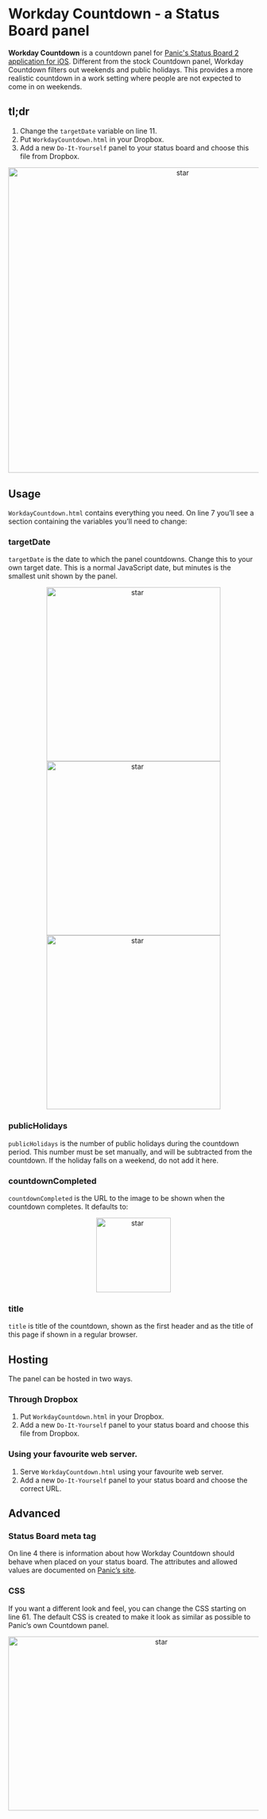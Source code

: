# Workday Countdown - a Status Board panel
**Workday Countdown** is a countdown panel for [Panic's Status Board 2 application for iOS](https://itunes.apple.com/us/app/status-board/id449955536?mt=8&at=11l5UV). Different from the stock Countdown panel, Workday Countdown filters out weekends and public holidays. This provides a more realistic countdown in a work setting where people are not expected to come in on weekends.

## tl;dr
1. Change the `targetDate` variable on line 11.
2. Put `WorkdayCountdown.html` in your Dropbox.
3. Add a new `Do-It-Yourself` panel to your status board and choose this file from Dropbox.

<div style="width:100%; text-align:center">
	<img src="https://hjerpbakk.com/img/workday-countdown-a-status-board-panel/2Setup.png" alt="star" width="686.0" height="614.5">
</div>

## Usage

`WorkdayCountdown.html` contains everything you need. On line 7 you’ll see a section containing the variables you’ll need to change:

### targetDate
`targetDate` is the date to which the panel countdowns. Change this to your own target date. This is a normal JavaScript date, but minutes is the smallest unit shown by the panel.

<div style="width:100%; text-align:center">
	<img src="https://hjerpbakk.com/img/workday-countdown-a-status-board-panel/3Days-remaining.png" alt="star" width="350.0" height="350.0">
</div>

<div style="width:100%; text-align:center">
	<img src="https://hjerpbakk.com/img/workday-countdown-a-status-board-panel/5Hours-remaining.png" alt="star" width="350.0" height="350.0">
</div>

<div style="width:100%; text-align:center">
	<img src="https://hjerpbakk.com/img/workday-countdown-a-status-board-panel/1Minutes-remaining.png" alt="star" width="350.0" height="350.0">
</div>

### publicHolidays
`publicHolidays` is the number of public holidays during the countdown period. This number must be set manually, and will be subtracted from the countdown. If the holiday falls on a weekend, do not add it here.

### countdownCompleted
`countdownCompleted` is the URL to the image to be shown when the countdown completes. It defaults to:

<div style="width:100%; text-align:center">
	<img src="https://hjerpbakk.com//img/workday-countdown-a-status-board-panel/0Countdown-completed.jpg" alt="star" width="150.0" height="150.0">
</div>

### title
`title` is title of the countdown, shown as the first header and as the title of this page if shown in a regular browser.

## Hosting

The panel can be hosted in two ways.

### Through Dropbox

1. Put `WorkdayCountdown.html` in your Dropbox.
2. Add a new `Do-It-Yourself` panel to your status board and choose this file from Dropbox.

### Using your favourite web server.

1. Serve `WorkdayCountdown.html` using your favourite web server.
2. Add a new `Do-It-Yourself` panel to your status board and choose the correct URL.

## Advanced

### Status Board meta tag
On line 4 there is information about how Workday Countdown should behave when placed on your status board. The attributes and allowed values are documented on [Panic’s site](https://library.panic.com/status-board/diy-panels/).

### CSS
If you want a different look and feel, you can change the CSS starting on line 61. The default CSS is created to make it look as similar as possible to Panic’s own Countdown panel.

<div style="width:100%; text-align:center">
	<img src="https://hjerpbakk.com/img/workday-countdown-a-status-board-panel/4Side-by-side.png" alt="star" width="600.0" height="350.0">
</div>



